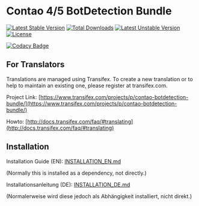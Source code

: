 # Contao 4/5 BotDetection Bundle
[![Latest Stable Version](https://poser.pugx.org/bugbuster/contao-botdetection-bundle/v/stable.svg)](https://packagist.org/packages/bugbuster/contao-botdetection-bundle) [![Total Downloads](https://poser.pugx.org/bugbuster/contao-botdetection-bundle/downloads.svg)](https://packagist.org/packages/bugbuster/contao-botdetection-bundle) [![Latest Unstable Version](https://poser.pugx.org/bugbuster/contao-botdetection-bundle/v/unstable.svg)](https://packagist.org/packages/bugbuster/contao-botdetection-bundle) [![License](https://poser.pugx.org/bugbuster/contao-botdetection-bundle/license.svg)](https://packagist.org/packages/bugbuster/contao-botdetection-bundle)

[![Codacy Badge](https://app.codacy.com/project/badge/Grade/90b6ab9017ee44dd818a36164419c3ce)](https://www.codacy.com/manual/BugBuster1701/contao-botdetection-bundle/dashboard?utm_source=github.com&amp;utm_medium=referral&amp;utm_content=BugBuster1701/contao-botdetection-bundle&amp;utm_campaign=Badge_Grade)


## For Translators
Translations are managed using Transifex. To create a new translation or to help to maintain an existing one, please register at transifex.com.

Project Link: [https://www.transifex.com/projects/p/contao-botdetection-bundle/](https://www.transifex.com/projects/p/contao-botdetection-bundle/)

Howto: [http://docs.transifex.com/faq/#translating](http://docs.transifex.com/faq/#translating)


## Installation

Installation Guide (EN): [INSTALLATION_EN.md](INSTALLATION_EN.md) 

(Normally this is installed as a dependency, not directly.)

Installationsanleitung (DE): [INSTALLATION_DE.md](INSTALLATION_DE.md)

(Normalerweise wird diese jedoch als Abhängigkeit installiert, nicht direkt.)